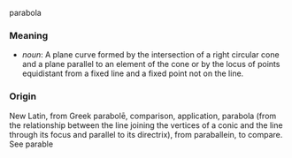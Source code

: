 parabola
### Meaning
+ _noun_: A plane curve formed by the intersection of a right circular cone and a plane parallel to an element of the cone or by the locus of points equidistant from a fixed line and a fixed point not on the line.

### Origin

New Latin, from Greek parabolē, comparison, application, parabola (from the relationship between the line joining the vertices of a conic and the line through its focus and parallel to its directrix), from paraballein, to compare. See parable
